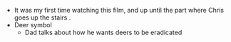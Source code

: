 - It was my first time watching this film, and up until the part where Chris goes up the stairs .
- Deer symbol
	- Dad talks about how he wants deers to be eradicated